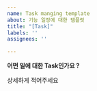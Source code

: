 ```yaml
---
name: Task manging template
about: 기능 일정에 대한 템플릿
title: "[Task]"
labels: ''
assignees: ''

---
```


**어떤 일에 대한 Task인가요 ?**

상세하게 적어주세요
